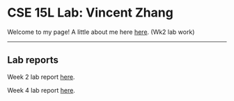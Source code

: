 # CSE 15L Lab: Vincent Zhang

Welcome to my page! A little about me here [here](wk2-lab). (Wk2 lab work)

---

## Lab reports

Week 2 lab report [here](/wk2-lab-report/lab-report-1-week-2.md).

Week 4 lab report [here](/wk4-lab-report/lab-report-2-week-4.md).
